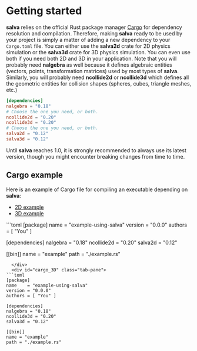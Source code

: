 # Getting started
**salva** relies on the official Rust package manager
[Cargo](https://crates.io) for dependency resolution and compilation. Therefore,
making **salva** ready to be used by your project is simply a matter of
adding a new dependency to your `Cargo.toml` file. You can either use the **salva2d**
crate for 2D physics simulation or the **salva3d** crate for 3D physics simulation. You can even use both
if you need both 2D and 3D in your application. Note that you will probably
need **nalgebra** as well because it defines algebraic entities
(vectors, points, transformation matrices) used by most types of **salva**. Similarly,
you will probably need **ncollide2d** or **ncollide3d** which defines all the geometric
entities for collision shapes (spheres, cubes, triangle meshes, etc.)

```toml
[dependencies]
nalgebra = "0.18"
# Choose the one you need, or both.
ncollide2d = "0.20"
ncollide3d = "0.20"
# Choose the one you need, or both.
salva2d = "0.12"
salva3d = "0.12"
```

Until **salva** reaches 1.0, it is strongly recommended to always use its
latest version, though you might encounter breaking changes from time to time.


## Cargo example
Here is an example of Cargo file for compiling an executable depending on **salva**:

<ul class="nav nav-tabs">
  <li class="active"><a id="tab_nav_link" data-toggle="tab" href="#cargo_2D">2D example</a></li>
  <li><a id="tab_nav_link" data-toggle="tab" href="#cargo_3D">3D example</a></li>
</ul>

<div class="tab-content" markdown="1">
  <div id="cargo_2D" class="tab-pane in active">
```toml
[package]
name    = "example-using-salva"
version = "0.0.0"
authors = [ "You" ]

[dependencies]
nalgebra = "0.18"
ncollide2d = "0.20"
salva2d = "0.12"

[[bin]]
name = "example"
path = "./example.rs"
```
  </div>
  <div id="cargo_3D" class="tab-pane">
```toml
[package]
name    = "example-using-salva"
version = "0.0.0"
authors = [ "You" ]

[dependencies]
nalgebra = "0.18"
ncollide3d = "0.20"
salva3d = "0.12"

[[bin]]
name = "example"
path = "./example.rs"
```
  </div>
</div>